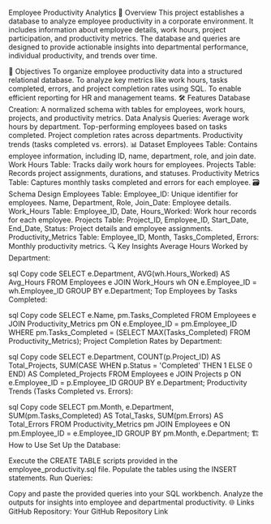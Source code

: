 Employee Productivity Analytics
📌 Overview
This project establishes a database to analyze employee productivity in a corporate environment. It includes information about employee details, work hours, project participation, and productivity metrics. The database and queries are designed to provide actionable insights into departmental performance, individual productivity, and trends over time.

🌟 Objectives
To organize employee productivity data into a structured relational database.
To analyze key metrics like work hours, tasks completed, errors, and project completion rates using SQL.
To enable efficient reporting for HR and management teams.
🛠️ Features
Database Creation: A normalized schema with tables for employees, work hours, projects, and productivity metrics.
Data Analysis Queries:
Average work hours by department.
Top-performing employees based on tasks completed.
Project completion rates across departments.
Productivity trends (tasks completed vs. errors).
📊 Dataset
Employees Table: Contains employee information, including ID, name, department, role, and join date.
Work Hours Table: Tracks daily work hours for employees.
Projects Table: Records project assignments, durations, and statuses.
Productivity Metrics Table: Captures monthly tasks completed and errors for each employee.
🗃️ Schema Design
Employees Table:
Employee_ID: Unique identifier for employees.
Name, Department, Role, Join_Date: Employee details.
Work_Hours Table:
Employee_ID, Date, Hours_Worked: Work hour records for each employee.
Projects Table:
Project_ID, Employee_ID, Start_Date, End_Date, Status: Project details and employee assignments.
Productivity_Metrics Table:
Employee_ID, Month, Tasks_Completed, Errors: Monthly productivity metrics.
🔍 Key Insights
Average Hours Worked by Department:

sql
Copy code
SELECT e.Department, AVG(wh.Hours_Worked) AS Avg_Hours
FROM Employees e
JOIN Work_Hours wh ON e.Employee_ID = wh.Employee_ID
GROUP BY e.Department;
Top Employees by Tasks Completed:

sql
Copy code
SELECT e.Name, pm.Tasks_Completed
FROM Employees e
JOIN Productivity_Metrics pm ON e.Employee_ID = pm.Employee_ID
WHERE pm.Tasks_Completed = (SELECT MAX(Tasks_Completed) FROM Productivity_Metrics);
Project Completion Rates by Department:

sql
Copy code
SELECT e.Department, COUNT(p.Project_ID) AS Total_Projects,
       SUM(CASE WHEN p.Status = 'Completed' THEN 1 ELSE 0 END) AS Completed_Projects
FROM Employees e
JOIN Projects p ON e.Employee_ID = p.Employee_ID
GROUP BY e.Department;
Productivity Trends (Tasks Completed vs. Errors):

sql
Copy code
SELECT pm.Month, e.Department, SUM(pm.Tasks_Completed) AS Total_Tasks, SUM(pm.Errors) AS Total_Errors
FROM Productivity_Metrics pm
JOIN Employees e ON pm.Employee_ID = e.Employee_ID
GROUP BY pm.Month, e.Department;
🏗️ How to Use
Set Up the Database:

Execute the CREATE TABLE scripts provided in the employee_productivity.sql file.
Populate the tables using the INSERT statements.
Run Queries:

Copy and paste the provided queries into your SQL workbench.
Analyze the outputs for insights into employee and departmental productivity.
🌐 Links
GitHub Repository: Your GitHub Repository Link
